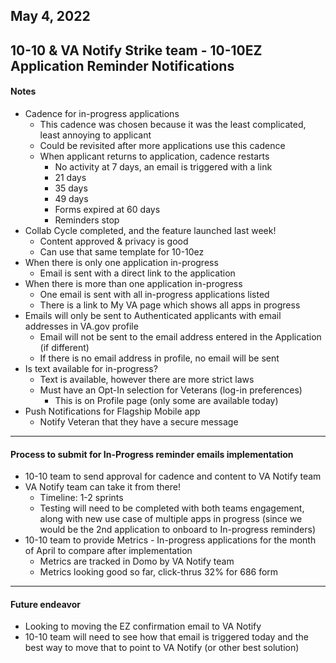 ## May 4, 2022
## 10-10 & VA Notify Strike team - 10-10EZ Application Reminder Notifications


#### Notes
- Cadence for in-progress applications
     - This cadence was chosen because it was the least complicated, least annoying to applicant
     - Could be revisited after more applications use this cadence
     - When applicant returns to application, cadence restarts
          - No activity at 7 days, an email is triggered with a link
          - 21 days
          - 35 days
          - 49 days
          - Forms expired at 60 days
          - Reminders stop
- Collab Cycle completed, and the feature launched last week!
     - Content approved & privacy is good
     - Can use that same template for 10-10ez
- When there is only one application in-progress
     - Email is sent with a direct link to the application
- When there is more than one application in-progress
     - One email is sent with all in-progress applications listed
     - There is a link to My VA page which shows all apps in progress
- Emails will only be sent to Authenticated applicants with email addresses in VA.gov profile
     - Email will not be sent to the email address entered in the Application (if different)
     - If there is no email address in profile, no email will be sent
- Is text available for in-progress?
     - Text is available, however there are more strict laws
     - Must have an Opt-In selection for Veterans (log-in preferences)
          - This is on Profile page (only some are available today)
- Push Notifications for Flagship Mobile app
     - Notify Veteran that they have a secure message 

---
#### Process to submit for In-Progress reminder emails implementation
- 10-10 team to send approval for cadence and content to VA Notify team
- VA Notify team can take it from there!
     - Timeline: 1-2 sprints
     - Testing will need to be completed with both teams engagement, along with new use case of multiple apps in progress (since we would be the 2nd application to onboard to In-progress reminders)
- 10-10 team to provide Metrics - In-progress applications for the month of April to compare after implementation
     - Metrics are tracked in Domo by VA Notify team
     - Metrics looking good so far, click-thrus 32% for 686 form

---
#### Future endeavor
- Looking to moving the EZ confirmation email to VA Notify
- 10-10 team will need to see how that email is triggered today and the best way to move that to point to VA Notify (or other best solution)

